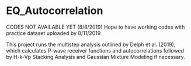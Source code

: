# EQ_Autocorrelation
CODES NOT AVAILABLE YET (8/8/2019)
Hope to have working codes with practice dataset uploaded by 8/11/2019

This project runs the multistep analysis outlined by Delph et al. (2019), which calculates P-wave receiver functions and autocorrelations followed by H-k-Vp Stacking Analysis and Gaussian Mixture Modeling if necessary.
